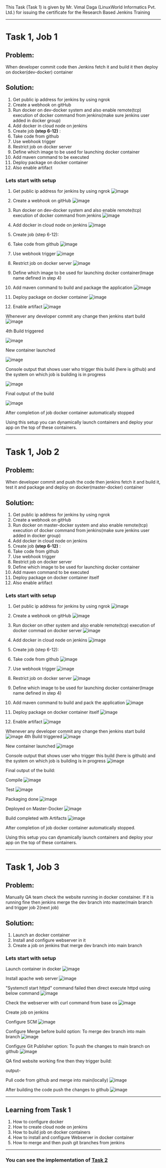 This Task (Task 1) is given by Mr. Vimal Daga (LinuxWorld Informatics Pvt. Ltd.) for issuing the certificate for the Research Based Jenkins Training



*********************************************************************************************************



# Task 1, Job 1

## Problem:
When developer commit code then Jenkins fetch it and build it then deploy on docker(dev-docker) container

## Solution:

1.	Get public ip address for jenkins by using ngrok
2.	Create a webhook on gitHub
3.	Run docker on dev-docker system and also enable remote(tcp) execution of docker command from jenkins(make sure jenkins user added in docker group)
4.	Add docker in cloud node on jenkins
5.	Create job **(step 6-12)** :
6.	Take code from github
7.  Use webhook trigger
8.  Restrict job on docker server
9.	Define which image to be used for launching docker container
10.	Add maven command to be executed
11.	Deploy package on docker container
12.	Also enable artifact

### Lets start with setup

1. Get public ip address for jenkins by using ngrok
![image](https://user-images.githubusercontent.com/75135128/122684343-86f73100-d222-11eb-9252-11c40b2f4cf2.png)

2. Create a webhook on gitHub
![image](https://user-images.githubusercontent.com/75135128/122684523-6c718780-d223-11eb-9b01-b929d73556fc.png)

3. Run docker on dev-docker system and also enable remote(tcp) execution of docker command from jenkins
![image](https://user-images.githubusercontent.com/75135128/122684688-8069b900-d224-11eb-8e52-a6caa885966b.png)

4. Add docker in cloud node on jenkins
![image](https://user-images.githubusercontent.com/75135128/122684754-0128b500-d225-11eb-928c-e85357c01334.png)

5. Create job (step 6-12):
6. Take code from github
![image](https://user-images.githubusercontent.com/75135128/122684809-611f5b80-d225-11eb-9ca8-3d6ca5a6ae62.png)

7.  Use webhook trigger
![image](https://user-images.githubusercontent.com/75135128/122684837-8d3adc80-d225-11eb-9880-4da7f025c520.png)

8. Restrict job on docker server
![image](https://user-images.githubusercontent.com/75135128/122684849-9deb5280-d225-11eb-94be-cdb390db8e8b.png)

9. Define which image to be used for launching docker container(Image name defined in step 4)
10. Add maven command to build and package the application
![image](https://user-images.githubusercontent.com/75135128/122684910-f4f12780-d225-11eb-9d86-bda11afa81a7.png)

11.	Deploy package on docker container
![image](https://user-images.githubusercontent.com/75135128/122684932-1baf5e00-d226-11eb-9c99-a6f2144ec7a0.png)

12.	Enable artifact
![image](https://user-images.githubusercontent.com/75135128/122684940-2d910100-d226-11eb-914f-74492ac45677.png)


Whenever any developer commit any change then jenkins start build
![image](https://user-images.githubusercontent.com/75135128/122685323-34b90e80-d228-11eb-8006-ef160e033063.png)

4th Build triggered

![image](https://user-images.githubusercontent.com/75135128/122685328-413d6700-d228-11eb-8c84-15dfb013744b.png)

New container launched

![image](https://user-images.githubusercontent.com/75135128/122685342-574b2780-d228-11eb-844c-63af79280e46.png)

Console output that shows user who trigger this build (here is github) and the system on which job is building is in progress 

![image](https://user-images.githubusercontent.com/75135128/122685375-8feb0100-d228-11eb-9e17-0e0b8a05e8e5.png)

Final output of the build

![image](https://user-images.githubusercontent.com/75135128/122685468-29b2ae00-d229-11eb-8b61-97de124c840e.png)

After completion of job docker container automatically stopped

Using this setup you can dynamically launch containers and deploy your app on the top of these containers.



*********************************************************************************************************



# Task 1, Job 2

## Problem:
When developer commit and push the code then jenkins fetch it and build it, test it and package and deploy on docker(master-docker) container
## Solution:

1.	Get public ip address for jenkins by using ngrok
2.	Create a webhook on gitHub
3.	Run docker on master-docker system and also enable remote(tcp) execution of docker command from jenkins(make sure jenkins user added in docker group)
4.	Add docker in cloud node on jenkins
5.	Create job **(step 6-12)** :
6.	Take code from github
7.  Use webhook trigger
8.  Restrict job on docker server
9.	Define which image to be used for launching docker container
10.	Add maven command to be executed
11.	Deploy package on docker container itself
12.	Also enable artifact

### Lets start with setup

1. Get public ip address for jenkins by using ngrok
![image](https://user-images.githubusercontent.com/75135128/122815579-44515980-d2f3-11eb-9e51-569c54be02f1.png)

2. Create a webhook on gitHub
![image](https://user-images.githubusercontent.com/75135128/122817424-8085b980-d2f5-11eb-8f14-691e7e575285.png)

3. Run docker on other system and also enable remote(tcp) execution of docker commad on docker server
![image](https://user-images.githubusercontent.com/75135128/122820550-5e8e3600-d2f9-11eb-89a4-1c570f73c8eb.png)

4. Add docker in cloud node on jenkins
![image](https://user-images.githubusercontent.com/75135128/122817483-95624d00-d2f5-11eb-9f43-1b6515b2af24.png)

5. Create job (step 6-12):
6. Take code from github
![image](https://user-images.githubusercontent.com/75135128/122817909-29341900-d2f6-11eb-870d-c4e7412e413e.png)

7.  Use webhook trigger
![image](https://user-images.githubusercontent.com/75135128/122817878-1c172a00-d2f6-11eb-8289-e41fa6e942b3.png)

8. Restrict job on docker server
![image](https://user-images.githubusercontent.com/75135128/122817764-f722b700-d2f5-11eb-80f1-ee838c9259d6.png)

9. Define which image to be used for launching docker container(Image name defined in step 4)
10. Add maven command to build and pack the application
![image](https://user-images.githubusercontent.com/75135128/122820911-ca709e80-d2f9-11eb-90ad-97861a287f0d.png)

11.	Deploy package on docker container itself
![image](https://user-images.githubusercontent.com/75135128/122820948-d9575100-d2f9-11eb-9072-244188bfe376.png)

12.	Enable artifact
![image](https://user-images.githubusercontent.com/75135128/122820971-e07e5f00-d2f9-11eb-9b69-fdd14ba40990.png)


Whenever any developer commit any change then jenkins start build
![image](https://user-images.githubusercontent.com/75135128/122819264-d8252480-d2f7-11eb-8906-5098b933abc4.png)
4th Build triggered
![image](https://user-images.githubusercontent.com/75135128/122819313-ea06c780-d2f7-11eb-9923-75632775881d.png)

New container launched
![image](https://user-images.githubusercontent.com/75135128/122819383-0571d280-d2f8-11eb-8aa6-8d69eaae4f39.png)


Console output that shows user who trigger this build (here is github) and the system on which job is building is in progress 
![image](https://user-images.githubusercontent.com/75135128/122819545-3c47e880-d2f8-11eb-9325-60325777d6aa.png)


Final output of the build:  

Compile
![image](https://user-images.githubusercontent.com/75135128/122819975-bb3d2100-d2f8-11eb-8f1d-05588dd92286.png)

Test
![image](https://user-images.githubusercontent.com/75135128/122819754-7913df80-d2f8-11eb-9ea0-14aa2f69ecb4.png)

Packaging done
![image](https://user-images.githubusercontent.com/75135128/122820081-d871ef80-d2f8-11eb-8b8b-5df59412c0d2.png)

Deployed on Master-Docker
![image](https://user-images.githubusercontent.com/75135128/122820154-eb84bf80-d2f8-11eb-98e8-160f932d8f6f.png)

Build completed with Artifacts
![image](https://user-images.githubusercontent.com/75135128/122820366-25ee5c80-d2f9-11eb-9a9a-0edec0c1e2bc.png)

After completion of job docker container automatically stopped.

Using this setup you can dynamically launch containers and deploy your app on the top of these containers.



*********************************************************************************************************



# Task 1, Job 3

## Problem:
Manually QA team check the website running in docker constainer. If it is running fine then jenkins merge the dev branch into master/main branch and trigger job 2(next job)

## Solution:
1. Launch an docker container
2. Install and configure webserver in it
3. Create a job on jenkins that merge dev branch into main branch

### Lets start with setup

Launch container in docker
![image](https://user-images.githubusercontent.com/75135128/123170573-4e608d00-d498-11eb-87c4-76cbe4840606.png)

Install apache web server
![image](https://user-images.githubusercontent.com/75135128/123170644-62a48a00-d498-11eb-9f63-c5c94f7f15d7.png)

"Systemctl start httpd" command failed then direct execute httpd using below command
![image](https://user-images.githubusercontent.com/75135128/123170821-95e71900-d498-11eb-9712-18754d8f6d0a.png)

Check the webserver with curl command from base os
![image](https://user-images.githubusercontent.com/75135128/123170986-d050b600-d498-11eb-87cd-eb597981441d.png)

Create job on jenkins

Configure SCM
![image](https://user-images.githubusercontent.com/75135128/123317993-567a0480-d54c-11eb-8366-3e29d62e3e07.png)

Configure Merge before build option: To merge dev branch into main branch
![image](https://user-images.githubusercontent.com/75135128/123318093-77daf080-d54c-11eb-8f78-4697a264c96d.png)


Configure Git Publisher option: To push the changes to main branch on github
![image](https://user-images.githubusercontent.com/75135128/123318440-d3a57980-d54c-11eb-88f8-2fafd85b7b46.png)

QA find website working fine then they trigger build: 

output-

Pull code from github and merge into main(locally)
![image](https://user-images.githubusercontent.com/75135128/123318777-3860d400-d54d-11eb-8793-bc8e7fdb56e0.png)


After building the code push the changes to github
![image](https://user-images.githubusercontent.com/75135128/123318938-647c5500-d54d-11eb-9647-a582da100dc6.png)



**************************************************************************************************************************************************



## Learning from Task 1
1. How to configure docker 
2. How to create cloud node on jenkins
3. How to build job on docker containers
4. How to install and configure Webserver in docker container
5. How to merge and then push git branches from jenkins

**************************************************************************************************************************************************

### You can see the implementation of [Task 2](https://pardeepchahar.github.io/Jenkins-Task-1)
